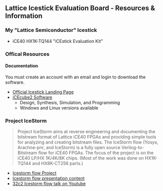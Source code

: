 ## Lattice Icestick Evaluation Board - Resources & Information


### My "Lattice Semiconductor" Icestick

- iCE40 HX1K-TQ144 "iCEstick Evaluation Kit"


### Offical Resources


#### Documentation

You must create an account with an email and login to download the software.

- [Official Icestick Landing Page](http://www.latticesemi.com/icestick)
- [iCEcube2 Software](http://www.latticesemi.com/Products/DesignSoftwareAndIP/FPGAandLDS/iCEcube2.aspx)
    - Design, Synthesis, Simulation, and Programming
    - Windows and Linux versions available




### Project IceStorm

> Project IceStorm aims at reverse engineering and documenting the bitstream format of Lattice iCE40 FPGAs and providing simple tools for analyzing and creating bitstream files. The IceStorm flow (Yosys, Arachne-pnr, and IceStorm) is a fully open source Verilog-to-Bitstream flow for iCE40 FPGAs.
> The focus of the project is on the iCE40 LP/HX 1K/4K/8K chips. (Most of the work was done on HX1K-TQ144 and HX8K-CT256 parts.)

- [Icestorm flow Project](http://www.clifford.at/icestorm/)
- [Icestorm flow presentation content](http://www.clifford.at/papers/2015/icestorm-flow/)
- [32c2 Icestorm flow talk on Youtube](https://www.youtube.com/watch?v=SOn0g3k0FlE)

